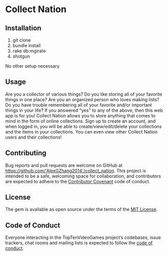 # Collect Nation

## Installation

1. git clone
2. bundle install
3. rake db:mgirate
4. shotgun

No other setup necessary

## Usage

Are you a collector of various things? Do you like storing all of your favorite things in one place? Are you an organized person who loves making lists? Do you have trouble remembering all of your favorite and/or important things in your life? If you answered "yes" to any of the above, then this web app is for you! Collect Nation allows you to store anything that comes to mind in the form of online collections. Sign up to create an account, and when logged in, you will be able to create/view/edit/delete your collections and the items in your collections. You can even view other Collect Nation users and their collections!

## Contributing

Bug reports and pull requests are welcome on GitHub at https://github.com/'AlexGZhang2014'/collect_nation. This project is intended to be a safe, welcoming space for collaboration, and contributors are expected to adhere to the [Contributor Covenant](http://contributor-covenant.org) code of conduct.

## License

The gem is available as open source under the terms of the [MIT License](https://opensource.org/licenses/MIT).

## Code of Conduct

Everyone interacting in the TopTenVideoGames project’s codebases, issue trackers, chat rooms and mailing lists is expected to follow the [code of conduct](https://github.com/'AlexGZhang2014'/collect_nation/blob/master/CODE_OF_CONDUCT.md).